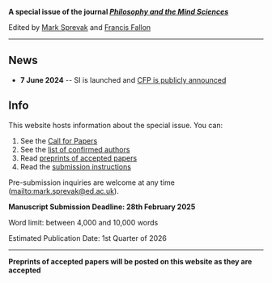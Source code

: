 **A special issue of the journal [_Philosophy and the Mind Sciences_](https://philosophymindscience.org/index.php/phimisci/announcement/view/53)**

Edited by [Mark Sprevak](https://marksprevak.com/) and [Francis Fallon](https://www.stjohns.edu/academics/faculty/francis-fallon)

---

## News

- **7 June 2024** -- SI is launched and [CFP is publicly announced](https://philosophymindscience.org/index.php/phimisci/announcement/view/53)

## Info

This website hosts information about the special issue. You can:

1. See the [Call for Papers](cfp.md)
2. See the [list of confirmed authors](authors.md)
3. Read [preprints of accepted papers](preprints/preprints.md)
4. Read the [submission instructions](https://philosophymindscience.org/index.php/phimisci/about/submissions)

Pre-submission inquiries are welcome at any time (<mailto:mark.sprevak@ed.ac.uk>).

**Manuscript Submission Deadline: 28th February 2025**

Word limit: between 4,000 and 10,000 words

Estimated Publication Date: 1st Quarter of 2026

--- 

**Preprints of accepted papers will be posted on this website as they are accepted**
